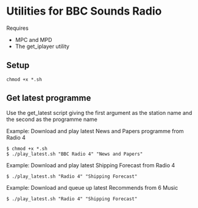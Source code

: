 # Utilities for BBC Sounds Radio

Requires
- MPC and MPD
- The get_iplayer utility

## Setup
`chmod +x *.sh`

## Get latest programme
Use the get_latest script giving the first argument as the station name and the second as the programme name

Example: Download and play latest News and Papers programme from Radio 4
```
$ chmod +x *.sh
$ ./play_latest.sh "BBC Radio 4" "News and Papers"
```

Example: Download and play latest Shipping Forecast from Radio 4
```
$ ./play_latest.sh "Radio 4" "Shipping Forecast"
```

Example: Download and queue up latest Recommends from 6 Music
```
$ ./play_latest.sh "Radio 4" "Shipping Forecast"
```
